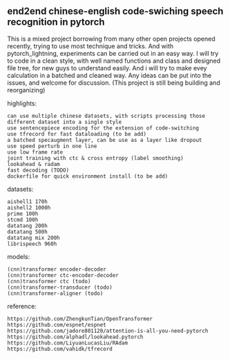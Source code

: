 ## end2end chinese-english code-swiching speech recognition in pytorch

This is a mixed project borrowing from many other open projects 
opened recently, trying to use most technique and tricks. And with 
pytorch_lightning, experiments can be carried out in an easy way. 
I will try to code in a clean style, with well named functions and 
class and designed file tree, for new guys to understand easily.
And i will try to make evey calculation in a batched and cleaned way.
Any ideas can be put into the issues, and welcome for discussion. 
(This project is still being building and reorganizing)

highlights:
    
    can use multiple chinese datasets, with scripts processing those different dataset into a single style
    use sentencepiece encoding for the extension of code-switching
    use tfrecord for fast dataloading (to be add)
    a batched specaugment layer, can be use as a layer like dropout
    use speed perturb in one line
    use low frame rate
    joint training with ctc & cross entropy (label smoothing)
    lookahead & radam
    fast decoding (TODO)
    dockerfile for quick environment install (to be add)
    
datasets:
    
    aishell1 170h
    aishell2 1000h
    prime 100h
    stcmd 100h
    datatang 200h
    datatang 500h
    datatang mix 200h 
    librispeech 960h

models:
        
    (cnn)transformer encoder-decoder 
    (cnn)transformer ctc-encoder-decoder 
    (cnn)transformer ctc (todo)
    (cnn)transformer-transducer (todo)
    (cnn)transformer-aligner (todo)

reference:

    https://github.com/ZhengkunTian/OpenTransformer
    https://github.com/espnet/espnet
    https://github.com/jadore801120/attention-is-all-you-need-pytorch
    https://github.com/alphadl/lookahead.pytorch
    https://github.com/LiyuanLucasLiu/RAdam
    https://github.com/vahidk/tfrecord
    